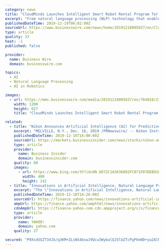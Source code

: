 ```yaml
---
category: news
title: "CloudMinds Launches Intelligent Smart Robot Rental Program for Consumers and Businesses"
excerpt: "From natural language processing (NLP) technology that enables smart interactions and conversations in multiple languages, dancing, gestures to other advanced capabilities for entertaining guests, humanoid cloud robots can help create customized brand experiences and memorable interactions that aren’t possible with ordinary robots."
publishedDateTime: 2019-12-19T06:02:00Z
sourceUrl: https://www.businesswire.com/news/home/20191218005837/en/CloudMinds-Launches-Intelligent-Smart-Robot-Rental-Program
type: article
quality: 33
heat: -1
published: false

provider:
  name: Business Wire
  domain: businesswire.com

topics:
  - AI
  - Natural Language Processing
  - AI in Robotics

images:
  - url: https://mms.businesswire.com/media/20191218005837/en/764018/23/CloudMinds_Smart_Robot_Rental_Program_Cloud_Pepper_and_XR-1.jpg
    width: 1200
    height: 627
    title: "CloudMinds Launches Intelligent Smart Robot Rental Program for Consumers and Businesses"

related:
  - title: "Nikon Announces Artificial Intelligence (AI) for Predictive Imaging, Image Segmentation and Processing"
    excerpt: "MELVILLE, N.Y., Dec. 16, 2019 /PRNewswire/ -- Nikon Instruments Inc., innovator of advanced microscope systems, today announced NIS.ai, a powerful image analysis and processing module for NIS-Elements that leverages Deep Learning and Artificial Intelligence. NIS.ai is a suite of new AI-based processing tools that utilizes convolutional neural ..."
    publishedDateTime: 2019-12-16T14:00:00Z
    sourceUrl: https://markets.businessinsider.com/news/stocks/nikon-announces-artificial-intelligence-ai-for-predictive-imaging-image-segmentation-and-processing-1028766022
    type: article
    provider:
      name: Business Insider
      domain: businessinsider.com
    quality: 68
    images:
      - url: https://www.bing.com/th?id=ON.6D72C1A3636802FC871FD7DEB92851B4
        width: 400
        height: 142
  - title: "Innovations in Artificial Intelligence, Natural Language Processing, IoT, and Analytics, 2019 Study - ResearchAndMarkets.com"
    excerpt: "The \"Innovations in Artificial Intelligence, Natural Language Processing, IoT, and Analytics\" report has been added to ResearchAndMarkets.com's offering. This edition of IT, Computing and Communications (ITCC) TechVision Opportunity Engine (TOE) provides a snapshot of the emerging ICT led innovations in artificial intelligence, machine learning ..."
    publishedDateTime: 2019-12-18T14:26:00Z
    sourceUrl: https://finance.yahoo.com/news/innovations-artificial-intelligence-natural-language-122500599.html
    ampUrl: https://finance.yahoo.com/amphtml/news/innovations-artificial-intelligence-natural-language-122500599.html
    cdnAmpUrl: https://finance-yahoo-com.cdn.ampproject.org/c/s/finance.yahoo.com/amphtml/news/innovations-artificial-intelligence-natural-language-122500599.html
    type: article
    provider:
      name: YAHOO!
      domain: yahoo.com
    quality: 27

secured: "P9XsdSGZT34Jb/q3KM+ZLsNS4bswJ9Qcu3WybalQJSlbZTcPgPkm0D+ya2AlM99U1uCqZIZob9Ke5pP8E9uW44R6IADjf61UigvM2dZxxMP/g+auC6KIAdDXx9AMiRjqANLslxORsZf91OVFazr7s8nXenUs1vqIT11IJCbsCOadXRwN2/PU64fL61u7dtCjgGHa73DOdGCU1y2iu7A6uA8ZEc7jkavnBY9mpNlgNsD7g4i8O9xDLNmsjxfy1X5N0UsRQscxxb1Br8stYCrL2w==;3PFSEuYfUv+mBIEcDejizg=="
---
```


